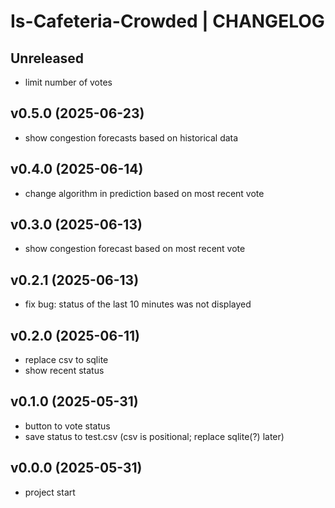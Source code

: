 # Is-Cafeteria-Crowded | CHANGELOG

## Unreleased
- limit number of votes

## v0.5.0 (2025-06-23)
- show congestion forecasts based on historical data

## v0.4.0 (2025-06-14)
- change algorithm in prediction based on most recent vote

## v0.3.0 (2025-06-13)
- show congestion forecast based on most recent vote

## v0.2.1 (2025-06-13)
- fix bug: status of the last 10 minutes was not displayed

## v0.2.0 (2025-06-11)
- replace csv to sqlite
- show recent status

## v0.1.0 (2025-05-31)
- button to vote status
- save status to test.csv (csv is positional; replace sqlite(?) later)

## v0.0.0 (2025-05-31)
- project start
